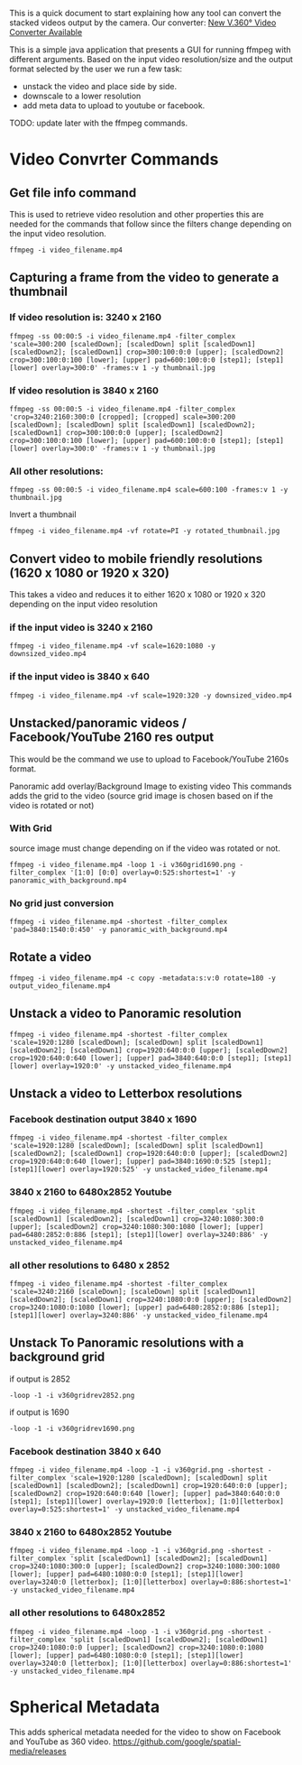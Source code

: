 This is a quick document to start explaining how any tool can convert the stacked videos output by the camera.
Our converter:
[New V.360° Video Converter Available](https://support.vsnmobil.com/hc/en-us/articles/204935265-New-V-360-Video-Converter-Available)

This is a simple java application that presents a GUI for running ffmpeg with different arguments. 
Based on the input video resolution/size and the output format selected by the user we run a few task:

* unstack the video and place side by side.
* downscale to a lower resolution
* add meta data to upload to youtube or facebook.

TODO: update later with the ffmpeg commands.

# Video Convrter Commands

## Get file info command
This is used to retrieve video resolution and other properties this are needed for the commands that follow since the filters change depending on the input video resolution.

```
ffmpeg -i video_filename.mp4
```

## Capturing a frame from the video to generate a thumbnail

### If video resolution is: 3240 x 2160
```
ffmpeg -ss 00:00:5 -i video_filename.mp4 -filter_complex 'scale=300:200 [scaledDown]; [scaledDown] split [scaledDown1] [scaledDown2]; [scaledDown1] crop=300:100:0:0 [upper]; [scaledDown2] crop=300:100:0:100 [lower]; [upper] pad=600:100:0:0 [step1]; [step1][lower] overlay=300:0' -frames:v 1 -y thumbnail.jpg
```

### If video resolution is 3840 x 2160
```
ffmpeg -ss 00:00:5 -i video_filename.mp4 -filter_complex 'crop=3240:2160:300:0 [cropped]; [cropped] scale=300:200   [scaledDown]; [scaledDown] split [scaledDown1] [scaledDown2]; [scaledDown1] crop=300:100:0:0 [upper]; [scaledDown2] crop=300:100:0:100 [lower]; [upper] pad=600:100:0:0 [step1]; [step1][lower] overlay=300:0' -frames:v 1 -y thumbnail.jpg
```
### All other resolutions:
```
ffmpeg -ss 00:00:5 -i video_filename.mp4 scale=600:100 -frames:v 1 -y thumbnail.jpg
```
Invert a thumbnail
```
ffmpeg -i video_filename.mp4 -vf rotate=PI -y rotated_thumbnail.jpg
```

## Convert video to mobile friendly resolutions (1620 x 1080 or 1920 x 320)
This takes a video and reduces it to either 1620 x 1080 or 1920 x 320 depending on the input video resolution

### if the input video is 3240 x 2160
```
ffmpeg -i video_filename.mp4 -vf scale=1620:1080 -y downsized_video.mp4
```
### if the input video is 3840 x 640
```
ffmpeg -i video_filename.mp4 -vf scale=1920:320 -y downsized_video.mp4
```

## Unstacked/panoramic videos / Facebook/YouTube 2160 res output
This would be the command we use to upload to Facebook/YouTube 2160s format.

Panoramic add overlay/Background Image to existing video
This commands adds the grid to the video (source grid image is chosen based on if the video is rotated or not)

### With Grid
source image must change depending on if the video was rotated or not.
```
ffmpeg -i video_filename.mp4 -loop 1 -i v360grid1690.png -filter_complex '[1:0] [0:0] overlay=0:525:shortest=1' -y panoramic_with_background.mp4
```
### No grid just conversion
```
ffmpeg -i video_filename.mp4 -shortest -filter_complex 'pad=3840:1540:0:450' -y panoramic_with_background.mp4
```
## Rotate a video
```
ffmpeg -i video_filename.mp4 -c copy -metadata:s:v:0 rotate=180 -y output_video_filename.mp4
```
## Unstack a video to Panoramic resolution

```
ffmpeg -i video_filename.mp4 -shortest -filter_complex 'scale=1920:1280 [scaledDown]; [scaledDown] split [scaledDown1] [scaledDown2]; [scaledDown1] crop=1920:640:0:0 [upper]; [scaledDown2] crop=1920:640:0:640 [lower]; [upper] pad=3840:640:0:0 [step1]; [step1][lower] overlay=1920:0' -y unstacked_video_filename.mp4
```
## Unstack a video to Letterbox resolutions
### Facebook destination output 3840 x 1690 
```
ffmpeg -i video_filename.mp4 -shortest -filter_complex 'scale=1920:1280 [scaledDown]; [scaledDown] split [scaledDown1] [scaledDown2]; [scaledDown1] crop=1920:640:0:0 [upper]; [scaledDown2] crop=1920:640:0:640 [lower]; [upper] pad=3840:1690:0:525 [step1]; [step1][lower] overlay=1920:525' -y unstacked_video_filename.mp4
```
### 3840 x 2160 to 6480x2852 Youtube
```
ffmpeg -i video_filename.mp4 -shortest -filter_complex 'split [scaledDown1] [scaledDown2]; [scaledDown1] crop=3240:1080:300:0 [upper]; [scaledDown2] crop=3240:1080:300:1080 [lower]; [upper] pad=6480:2852:0:886 [step1]; [step1][lower] overlay=3240:886' -y unstacked_video_filename.mp4
```
### all other resolutions to 6480 x 2852
```
ffmpeg -i video_filename.mp4 -shortest -filter_complex 'scale=3240:2160 [scaleDown]; [scaleDown] split [scaledDown1] [scaledDown2]; [scaledDown1] crop=3240:1080:0:0 [upper]; [scaledDown2] crop=3240:1080:0:1080 [lower]; [upper] pad=6480:2852:0:886 [step1]; [step1][lower] overlay=3240:886' -y unstacked_video_filename.mp4
```
## Unstack To Panoramic resolutions with a background grid
if output is 2852
```
-loop -1 -i v360gridrev2852.png
```
if output is 1690 
```
-loop -1 -i v360gridrev1690.png
```
### Facebook destination 3840 x 640
```
ffmpeg -i video_filename.mp4 -loop -1 -i v360grid.png -shortest -filter_complex 'scale=1920:1280 [scaledDown]; [scaledDown] split [scaledDown1] [scaledDown2]; [scaledDown1] crop=1920:640:0:0 [upper]; [scaledDown2] crop=1920:640:0:640 [lower]; [upper] pad=3840:640:0:0 [step1]; [step1][lower] overlay=1920:0 [letterbox]; [1:0][letterbox] overlay=0:525:shortest=1' -y unstacked_video_filename.mp4
```
### 3840 x 2160 to 6480x2852 Youtube
```
ffmpeg -i video_filename.mp4 -loop -1 -i v360grid.png -shortest -filter_complex 'split [scaledDown1] [scaledDown2]; [scaledDown1] crop=3240:1080:300:0 [upper]; [scaledDown2] crop=3240:1080:300:1080 [lower]; [upper] pad=6480:1080:0:0 [step1]; [step1][lower] overlay=3240:0 [letterbox]; [1:0][letterbox] overlay=0:886:shortest=1' -y unstacked_video_filename.mp4
```
### all other resolutions to 6480x2852
```
ffmpeg -i video_filename.mp4 -loop -1 -i v360grid.png -shortest -filter_complex 'split [scaledDown1] [scaledDown2]; [scaledDown1] crop=3240:1080:0:0 [upper]; [scaledDown2] crop=3240:1080:0:1080 [lower]; [upper] pad=6480:1080:0:0 [step1]; [step1][lower] overlay=3240:0 [letterbox]; [1:0][letterbox] overlay=0:886:shortest=1' -y unstacked_video_filename.mp4
```

# Spherical Metadata

This adds spherical metadata needed for the video to show on Facebook and YouTube as 360 video.
https://github.com/google/spatial-media/releases

